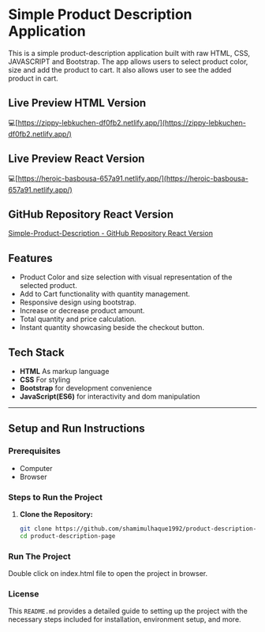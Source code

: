 # Simple Product Description Application

This is a simple product-description application built with raw HTML, CSS, JAVASCRIPT and Bootstrap. The app allows users to select product color, size and add the product to cart. It also allows user to see the added product in cart.

## Live Preview HTML Version

💻[https://zippy-lebkuchen-df0fb2.netlify.app/](https://zippy-lebkuchen-df0fb2.netlify.app/)

## Live Preview React Version

💻[https://heroic-basbousa-657a91.netlify.app/](https://heroic-basbousa-657a91.netlify.app/)

## GitHub Repository React Version

[Simple-Product-Description - GitHub Repository React Version](https://github.com/shamimulhaque1992/product-description-page/tree/react-version)

## Features

- Product Color and size selection with visual representation of the selected product.
- Add to Cart functionality with quantity management.
- Responsive design using bootstrap.
- Increase or decrease product amount.
- Total quantity and price calculation.
- Instant quantity showcasing beside the checkout button.

## Tech Stack

- **HTML** As markup language
- **CSS** For styling
- **Bootstrap** for development convenience
- **JavaScript(ES6)** for interactivity and dom manipulation

---

## Setup and Run Instructions

### Prerequisites

- Computer
- Browser

### Steps to Run the Project

1. **Clone the Repository:**
   ```bash
   git clone https://github.com/shamimulhaque1992/product-description-page.git
   cd product-description-page
   ```

### Run The Project

Double click on index.html file to open the project in browser.

### License

This `README.md` provides a detailed guide to setting up the project with the necessary steps included for installation, environment setup, and more.
